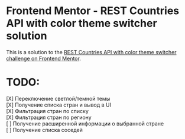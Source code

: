 # Frontend Mentor - REST Countries API with color theme switcher solution

This is a solution to the [REST Countries API with color theme switcher challenge on Frontend Mentor](https://www.frontendmentor.io/challenges/rest-countries-api-with-color-theme-switcher-5cacc469fec04111f7b848ca).


# TODO:
[X] Переключение светлой/темной темы  
[X] Получение списка стран и вывод в UI  
[X] Фильтрация стран по списку  
[X] Фильтрация стран по региону  
[ ] Получение расширенной информации о выбранной стране  
[ ] Получение списка соседей  
